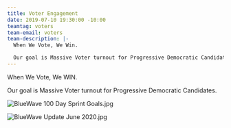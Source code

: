 ```yaml
---
title: Voter Engagement
date: 2019-07-10 19:30:00 -10:00
teamtag: voters
team-email: voters
team-description: |-
  When We Vote, We Win.

  Our goal is Massive Voter turnout for Progressive Democratic Candidates.
---
```


When We Vote, We WIN.

Our goal is Massive Voter turnout for Progressive Democratic Candidates.

![BlueWave 100 Day Sprint Goals.jpg](/uploads/BlueWave%20100%20Day%20Sprint%20Goals.jpg)

![BlueWave Update June 2020.jpg](/uploads/BlueWave%20Update%20June%202020.jpg)